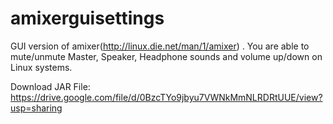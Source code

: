 # amixerguisettings
GUI version of amixer(http://linux.die.net/man/1/amixer) . You are able to mute/unmute Master, Speaker, Headphone sounds and volume up/down on Linux systems.

Download JAR File: https://drive.google.com/file/d/0BzcTYo9jbyu7VWNkMmNLRDRtUUE/view?usp=sharing

